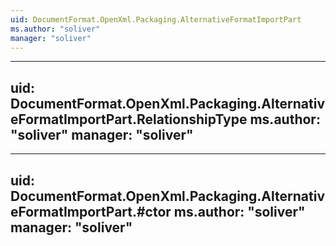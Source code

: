 ```yaml
---
uid: DocumentFormat.OpenXml.Packaging.AlternativeFormatImportPart
ms.author: "soliver"
manager: "soliver"
---
```


---
uid: DocumentFormat.OpenXml.Packaging.AlternativeFormatImportPart.RelationshipType
ms.author: "soliver"
manager: "soliver"
---

---
uid: DocumentFormat.OpenXml.Packaging.AlternativeFormatImportPart.#ctor
ms.author: "soliver"
manager: "soliver"
---
